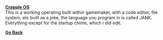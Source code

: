 [**Crapple OS**](http://nenjine.com/projects.html)  
This is a working operating built within gamemaker, with a code editor, file system, etc built as a joke, the language you program in is called JANK.
Everything except for the startup chime, which i did edit.

[**Go Back**](./README.md)
